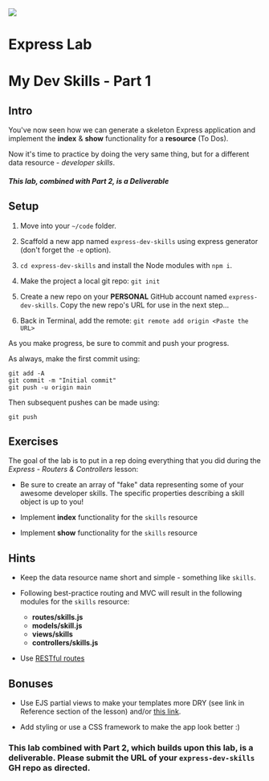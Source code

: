 <img src="https://i.imgur.com/vUOu9NW.jpg">


# Express Lab
# My Dev Skills - Part 1

## Intro

You've now seen how we can generate a skeleton Express application and implement the **index** & **show** functionality for a **resource** (To Dos).

Now it's time to practice by doing the very same thing, but for a different data resource - _developer skills_.

##### This lab, combined with Part 2, is a Deliverable

## Setup

1. Move into your `~/code` folder.

2. Scaffold a new app named `express-dev-skills` using express generator (don't forget the `-e` option).

3. `cd express-dev-skills` and install the Node modules with `npm i`.

4. Make the project a local git repo:  `git init`

5. Create a new repo on your **PERSONAL** GitHub account named `express-dev-skills`.  Copy the new repo's URL for use in the next step...

6. Back in Terminal, add the remote:  `git remote add origin <Paste the URL>`

As you make progress, be sure to commit and push your progress.

As always, make the first commit using:

```
git add -A
git commit -m "Initial commit"
git push -u origin main
```

Then subsequent pushes can be made using:

```
git push
```

## Exercises

The goal of the lab is to put in a rep doing everything that you did during the _Express - Routers & Controllers_ lesson:


- Be sure to create an array of "fake" data representing some of your awesome developer skills. The specific properties describing a skill object is up to you! 

- Implement **index** functionality for the `skills` resource

- Implement **show** functionality for the `skills` resource


## Hints

- Keep the data resource name short and simple - something like `skills`.

- Following best-practice routing and MVC will result in the following modules for the `skills` resource:
	- **routes/skills.js**
	- **models/skill.js**
	- **views/skills**
	- **controllers/skills.js**

- Use [RESTful routes](https://git.generalassemb.ly/SEI-Standard-Curriculum/guide-to-add-feature-to-web-app/blob/main/README.md)


## Bonuses

- Use EJS partial views to make your templates more DRY (see link in Reference section of the lesson) and/or [this link](https://www.npmjs.com/package/ejs#includes).

- Add styling or use a CSS framework to make the app look better :)

### This lab combined with Part 2, which builds upon this lab, is a deliverable.  Please submit the URL of your `express-dev-skills` GH repo  as directed.


